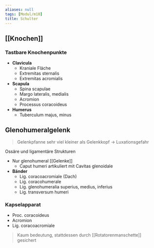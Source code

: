 ```yaml
---
aliases: null
tags: [Modul/m10]
title: Schulter
---
```

## [[Knochen]]
### Tastbare Knochenpunkte
- **Clavicula**
	- Kraniale Fläche
	- Extremitas sternalis
	- Extremitas acromialis
- **Scapula**
	- Spina scapulae
	- Margo lateralis, medialis
	- Acromion
	- Processus coracoideus
- **Humerus**
	- Tuberculum majus, minus

## Glenohumeralgelenk
> Gelenkpfanne sehr viel kleiner als Gelenkkopf → Luxationsgefahr

Ossäre und ligamentäre Strukturen
- Nur glenohumeral [[Gelenke]]
	- Caput humeri artikuliert mit Cavitas glenoidale
- **Bänder**
	- Lig. coracoacromiale (Dach)
	- Lig. coracohumerale
	- Lig. glenohumeralia superius, medius, inferius
	- Lig. transversum humeri

### Kapselapparat
- Proc. coracoideus
- Acromion
- Lig. coracoacromiale 
> Kaum bedeutung, stattdessen durch [[Rotatorenmanschette]] gesichert

